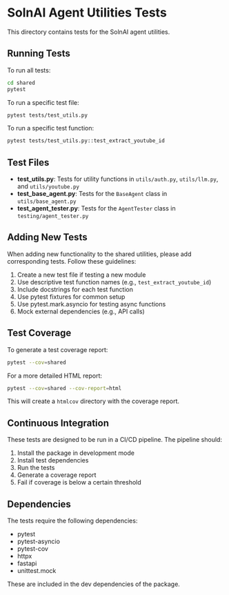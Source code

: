 # SolnAI Agent Utilities Tests

This directory contains tests for the SolnAI agent utilities.

## Running Tests

To run all tests:

```bash
cd shared
pytest
```

To run a specific test file:

```bash
pytest tests/test_utils.py
```

To run a specific test function:

```bash
pytest tests/test_utils.py::test_extract_youtube_id
```

## Test Files

- **test_utils.py**: Tests for utility functions in `utils/auth.py`, `utils/llm.py`, and `utils/youtube.py`
- **test_base_agent.py**: Tests for the `BaseAgent` class in `utils/base_agent.py`
- **test_agent_tester.py**: Tests for the `AgentTester` class in `testing/agent_tester.py`

## Adding New Tests

When adding new functionality to the shared utilities, please add corresponding tests. Follow these guidelines:

1. Create a new test file if testing a new module
2. Use descriptive test function names (e.g., `test_extract_youtube_id`)
3. Include docstrings for each test function
4. Use pytest fixtures for common setup
5. Use pytest.mark.asyncio for testing async functions
6. Mock external dependencies (e.g., API calls)

## Test Coverage

To generate a test coverage report:

```bash
pytest --cov=shared
```

For a more detailed HTML report:

```bash
pytest --cov=shared --cov-report=html
```

This will create a `htmlcov` directory with the coverage report.

## Continuous Integration

These tests are designed to be run in a CI/CD pipeline. The pipeline should:

1. Install the package in development mode
2. Install test dependencies
3. Run the tests
4. Generate a coverage report
5. Fail if coverage is below a certain threshold

## Dependencies

The tests require the following dependencies:

- pytest
- pytest-asyncio
- pytest-cov
- httpx
- fastapi
- unittest.mock

These are included in the dev dependencies of the package.
